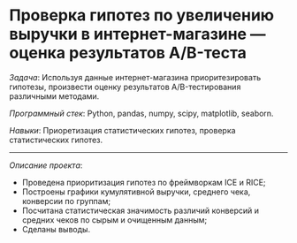 # Проверка гипотез по увеличению выручки в интернет-магазине — оценка результатов A/B-теста

*Задача*: Используя данные интернет-магазина приоритезировать гипотезы, произвести оценку результатов A/B-тестирования различными методами.

*Программный стек*: Python, pandas, numpy, scipy, matplotlib, seaborn.

*Навыки*: Приоретизация статистических гипотез, проверка статистических гипотез.

---

*Описание проекта*:

- Проведена приоритизация гипотез по фреймворкам ICE и RICE;
- Построены графики кумулятивной выручки, среднего чека, конверсии по группам;
- Посчитана статистическая значимость различий конверсий и средних чеков по сырым и очищенным данным;
- Сделаны выводы.